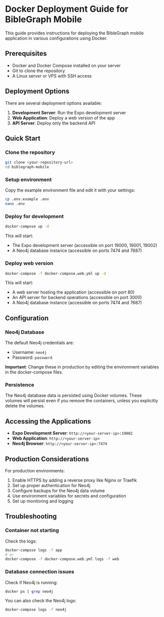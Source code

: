 # Docker Deployment Guide for BibleGraph Mobile

This guide provides instructions for deploying the BibleGraph mobile application in various configurations using Docker.

## Prerequisites

- Docker and Docker Compose installed on your server
- Git to clone the repository
- A Linux server or VPS with SSH access

## Deployment Options

There are several deployment options available:

1. **Development Server**: Run the Expo development server
2. **Web Application**: Deploy a web version of the app
3. **API Server**: Deploy only the backend API

## Quick Start

### Clone the repository

```bash
git clone <your-repository-url>
cd biblegraph-mobile
```

### Setup environment

Copy the example environment file and edit it with your settings:

```bash
cp .env.example .env
nano .env
```

### Deploy for development

```bash
docker-compose up -d
```

This will start:
- The Expo development server (accessible on port 19000, 19001, 19002)
- A Neo4j database instance (accessible on ports 7474 and 7687)

### Deploy web version

```bash
docker-compose -f docker-compose.web.yml up -d
```

This will start:
- A web server hosting the application (accessible on port 80)
- An API server for backend operations (accessible on port 3000)
- A Neo4j database instance (accessible on ports 7474 and 7687)

## Configuration

### Neo4j Database

The default Neo4j credentials are:
- Username: `neo4j`
- Password: `password`

**Important**: Change these in production by editing the environment variables in the docker-compose files.

### Persistence

The Neo4j database data is persisted using Docker volumes. These volumes will persist even if you remove the containers, unless you explicitly delete the volumes.

## Accessing the Applications

- **Expo Development Server**: `http://<your-server-ip>:19002`
- **Web Application**: `http://<your-server-ip>`
- **Neo4j Browser**: `http://<your-server-ip>:7474`

## Production Considerations

For production environments:

1. Enable HTTPS by adding a reverse proxy like Nginx or Traefik
2. Set up proper authentication for Neo4j
3. Configure backups for the Neo4j data volume
4. Use environment variables for secrets and configuration
5. Set up monitoring and logging

## Troubleshooting

### Container not starting

Check the logs:

```bash
docker-compose logs -f app
# or
docker-compose -f docker-compose.web.yml logs -f web
```

### Database connection issues

Check if Neo4j is running:

```bash
docker ps | grep neo4j
```

You can also check the Neo4j logs:

```bash
docker-compose logs -f neo4j
``` 